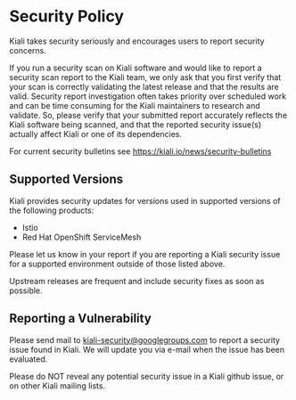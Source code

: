 # Security Policy
Kiali takes security seriously and encourages users to report security concerns.

If you run a security scan on Kiali software and would like to report a security scan report to the Kiali team, we only ask that you first verify that your scan is correctly validating the latest release and that the results are valid.  Security report investigation often takes priority over scheduled work and can be time consuming for the Kiali maintainers to research and validate.  So, please verify that your submitted report accurately reflects the Kiali software being scanned, and that the reported security issue(s) actually affect Kiali or one of its dependencies.

For current security bulletins see https://kiali.io/news/security-bulletins

## Supported Versions
Kiali provides security updates for versions used in supported versions of the following products:

- Istio
- Red Hat OpenShift ServiceMesh

Please let us know in your report if you are reporting a Kiali security issue for a supported environment
outside of those listed above.

Upstream releases are frequent and include security fixes as soon as possible.

## Reporting a Vulnerability
Please send mail to kiali-security@googlegroups.com to report a security issue found in Kiali.  We will update you
via e-mail when the issue has been evaluated.

Please do NOT reveal any potential security issue in a Kiali github issue, or on other Kiali mailing lists.
